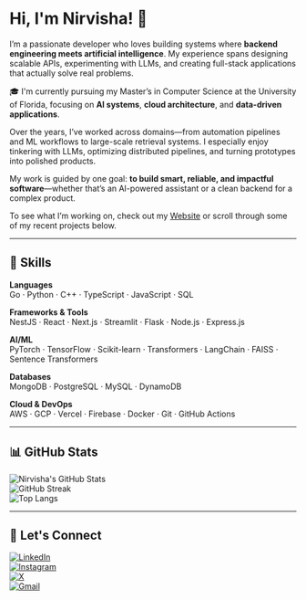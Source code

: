 # Hi, I'm Nirvisha! 👋

I’m a passionate developer who loves building systems where **backend engineering meets artificial intelligence**. My experience spans designing scalable APIs, experimenting with LLMs, and creating full-stack applications that actually solve real problems.

🎓 I'm currently pursuing my Master’s in Computer Science at the University of Florida, focusing on **AI systems**, **cloud architecture**, and **data-driven applications**.

Over the years, I’ve worked across domains—from automation pipelines and ML workflows to large-scale retrieval systems. I especially enjoy tinkering with LLMs, optimizing distributed pipelines, and turning prototypes into polished products.

My work is guided by one goal: **to build smart, reliable, and impactful software**—whether that’s an AI-powered assistant or a clean backend for a complex product.

To see what I’m working on, check out my [Website](#) or scroll through some of my recent projects below.

---

## 🧠 Skills

**Languages**  
Go · Python · C++ · TypeScript · JavaScript · SQL

**Frameworks & Tools**  
NestJS · React · Next.js · Streamlit · Flask · Node.js · Express.js

**AI/ML**  
PyTorch · TensorFlow · Scikit-learn · Transformers · LangChain · FAISS · Sentence Transformers

**Databases**  
MongoDB · PostgreSQL · MySQL · DynamoDB

**Cloud & DevOps**  
AWS · GCP · Vercel · Firebase · Docker · Git · GitHub Actions

---

## 📊 GitHub Stats

![Nirvisha's GitHub Stats](https://github-readme-stats.vercel.app/api?username=Nirvisha82&show_icons=true&theme=tokyonight&hide_border=false)  
![GitHub Streak](https://nirzak-streak-stats.vercel.app/?user=Nirvisha82&theme=tokyonight&hide_border=false)  
![Top Langs](https://github-readme-stats.vercel.app/api/top-langs/?username=Nirvisha82&layout=compact&theme=tokyonight&hide_border=false)

---

## 🤝 Let's Connect

[![LinkedIn](https://img.shields.io/badge/LinkedIn-%230077B5.svg?style=for-the-badge&logo=linkedin&logoColor=white)](https://linkedin.com/in/nirvishasoni)  
[![Instagram](https://img.shields.io/badge/Instagram-%23E4405F.svg?style=for-the-badge&logo=Instagram&logoColor=white)](https://instagram.com/__nirvisha_)  
[![X](https://img.shields.io/badge/X-000000.svg?style=for-the-badge&logo=X&logoColor=white)](https://x.com/nirvishaaa)  
[![Gmail](https://img.shields.io/badge/Email-D14836?style=for-the-badge&logo=gmail&logoColor=white)](mailto:nsoni@ufl.edu)
